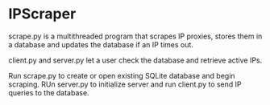 # IPScraper
scrape.py is a multithreaded program that scrapes IP proxies, stores them in a database and updates the database if an IP times out. 

client.py and server.py let a user check the database and retrieve active IPs.

Run scrape.py to create or open existing SQLite database and begin scraping.
RUn server.py to initialize server and run client.py to send IP queries to the database.
